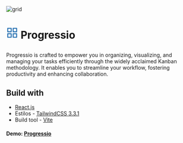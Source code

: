 ![grid](https://github.com/matiasgimenezdev/progressio/assets/117539520/90965943-02c5-42ec-8e1a-00f9304b2bf6)<h1>
<svg xmlns="http://www.w3.org/2000/svg" width="32" height="32" viewBox="0 0 24 24" fill="none" stroke="#2C74B3" stroke-width="2" stroke-linecap="round" stroke-linejoin="round" class="feather feather-grid"><rect x="3" y="3" width="7" height="7"></rect><rect x="14" y="3" width="7" height="7"></rect><rect x="14" y="14" width="7" height="7"></rect><rect x="3" y="14" width="7" height="7"></rect></svg>
Progressio

</h1>

<p> Progressio is crafted to empower you in organizing, visualizing, and managing your tasks efficiently through the widely acclaimed Kanban methodology. It enables you to streamline your workflow, fostering productivity and enhancing collaboration.</p>

## Build with

-   [React.js](https://react.dev/)
-   Estilos - [TailwindCSS 3.3.1](https://tailwindcss.com/docs/installation)
-   Build tool - [Vite](https://vitejs.dev/)

#### Demo: [Progressio](https://matiasgimenez.vercel.app/)
